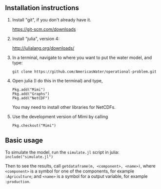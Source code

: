 ## Installation instructions

1. Install "git", if you don't already have it.

   https://git-scm.com/downloads

2. Install "julia", version 4:

   http://julialang.org/downloads/

3. In a terminal, navigate to where you want to put the water model, and type:

   `git clone https://github.com/AmericasWater/operational-problem.git`

4. Open julia (I do this in the terminal) and type,

   ```
   Pkg.add("Mimi")
   Pkg.add("Graphs")
   Pkg.add("NetCDF")
   ```

    You may need to install other libraries for NetCDFs.

5. Use the development version of Mimi by calling

   `Pkg.checkout("Mimi")`

## Basic usage

To simulate the model, run the `simulate.jl` script in julia:
```include("simulate.jl")```

Then to see the results, call `getdataframe(m, <component>, <name>)`, where `<component>` is a symbol for one of the components, for example `:Agriculture`; and `<name>` is a symbol for a output variable, for example `:production`.